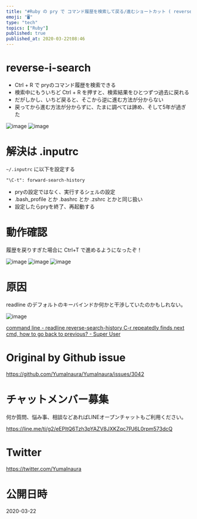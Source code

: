 ```yaml
---
title: "#Ruby の pry で コマンド履歴を検索して戻る/進むショートカット ( reverse-i-search / i-search ) "
emoji: "🖥"
type: "tech"
topics: ["Ruby"]
published: true
published_at: 2020-03-22t08:46
---
```


# reverse-i-search

- Ctrl + R で pryのコマンド履歴を検索できる
- 検索中にもういちど Ctrl + R を押すと、検索結果をひとつずつ過去に戻れる
- だがしかし、いちど戻ると、そこから逆に進む方法が分からない
- 戻ってから進む方法が分からずに、たまに調べては諦め、そして5年が過ぎた

![image](https://user-images.githubusercontent.com/13635059/77210737-0d672380-6b45-11ea-90e8-0afd262b70ff.png)
![image](https://user-images.githubusercontent.com/13635059/77210738-0e985080-6b45-11ea-85c7-3bd06a161044.png)

# 解決は .inputrc

`~/.inputrc` に以下を設定する

```
"\C-t": forward-search-history
```

- pryの設定ではなく、実行するシェルの設定
- .bash_profile とか .bashrc とか .zshrc とかと同じ扱い
- 設定したらpryを終了、再起動する 

# 動作確認

履歴を戻りすぎた場合に Ctrl+T で進めるようになったぞ！

![image](https://user-images.githubusercontent.com/13635059/77211844-874cdc00-6b48-11ea-912e-172666ef0755.png)
![image](https://user-images.githubusercontent.com/13635059/77211845-87e57280-6b48-11ea-942d-03f3f5d10fdc.png)
![image](https://user-images.githubusercontent.com/13635059/77211846-887e0900-6b48-11ea-99fc-8fb6199b1d5c.png)



#  原因

readline のデフォルトのキーバインドか何かと干渉していたのかもしれない。

![image](https://user-images.githubusercontent.com/13635059/77211235-afd3d680-6b46-11ea-90a5-c7a03f21d79f.png)

[command line - readline reverse-search-history C-r repeatedly finds next cmd, how to go back to previous? - Super User](https://superuser.com/questions/610980/readline-reverse-search-history-c-r-repeatedly-finds-next-cmd-how-to-go-back-to)

# Original by Github issue

https://github.com/YumaInaura/YumaInaura/issues/3042








<!-- Update From Qiita API -->

# チャットメンバー募集


何か質問、悩み事、相談などあればLINEオープンチャットもご利用ください。

https://line.me/ti/g2/eEPltQ6Tzh3pYAZV8JXKZqc7PJ6L0rpm573dcQ





# Twitter


https://twitter.com/YumaInaura


<!-- Update From Qiita API -->



# 公開日時

2020-03-22
